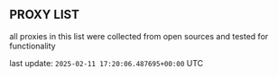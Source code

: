 ## PROXY LIST

all proxies in this list were collected from open sources and tested for functionality

last update: `2025-02-11 17:20:06.487695+00:00` UTC